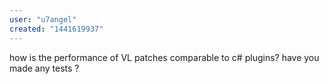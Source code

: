 ```yaml
---
user: "u7angel"
created: "1441619937"
---
```


how is the performance of VL patches comparable to c# plugins? have you made any tests ?
